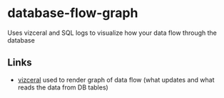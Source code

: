 # database-flow-graph
Uses vizceral and SQL logs to visualize how your data flow through the database

## Links

* [vizceral](https://github.com/Netflix/vizceral) used to render graph of data flow (what updates and what reads the data from DB tables)
